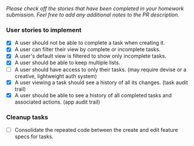 *Please check off the stories that have been completed in your homework submission. Feel free to add any additional notes to the PR description.*


### User stories to implement
 - [x] A user should not be able to complete a task when creating it.
 - [x] A user can filter their view by complete or incomplete tasks.
 - [x] A user's default view is filtered to show only incomplete tasks.
 - [x] A user should be able to keep multiple lists.
 - [ ] A user should have access to only their tasks. (may require devise or a creative, lightweight auth system)
 - [x] A user viewing a task should see a history of all its changes. (task audit trail)
 - [x] A user should be able to see a history of all completed tasks and associated actions. (app audit trail)

### Cleanup tasks
- [ ] Consolidate the repeated code between the create and edit feature specs for tasks.
